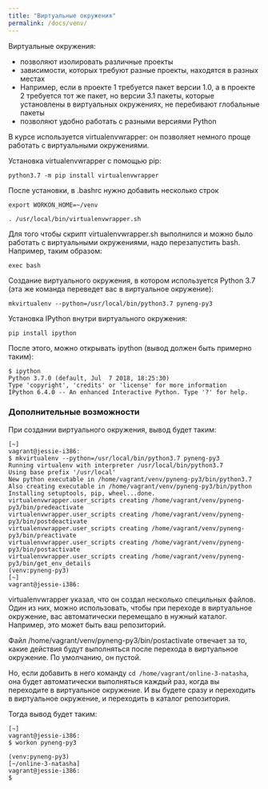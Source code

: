 ```yaml
---
title: "Виртуальные окружения"
permalink: /docs/venv/
---
```



Виртуальные окружения:

* позволяют изолировать различные проекты
* зависимости, которых требуют разные проекты, находятся в разных местах
* Например, если в проекте 1 требуется пакет версии 1.0, а в проекте 2 требуется тот же пакет, но версии 3.1 пакеты, которые установлены в виртуальных окружениях, не перебивают глобальные пакеты
* позволяют удобно работать с разными версиями Python

В курсе используется virtualenvwrapper: он позволяет немного проще работать с виртуальными окружениями.

Установка virtualenvwrapper с помощью pip:
```
python3.7 -m pip install virtualenvwrapper
```

После установки, в .bashrc нужно добавить несколько строк
```
export WORKON_HOME=~/venv

. /usr/local/bin/virtualenvwrapper.sh
```

Для того чтобы скрипт virtualenvwrapper.sh выполнился и можно было работать с виртуальными окружениями, надо перезапустить bash. Например, таким образом:
```
exec bash
```

Создание виртуального окружения, в котором используется Python 3.7 (эта же команда переведет вас в виртуальное окружение):
```
mkvirtualenv --python=/usr/local/bin/python3.7 pyneng-py3
```

Установка IPython внутри виртуального окружения:
```
pip install ipython
```

После этого, можно открывать ipython (вывод должен быть примерно таким):
```
$ ipython
Python 3.7.0 (default, Jul  7 2018, 18:25:30)
Type 'copyright', 'credits' or 'license' for more information
IPython 6.4.0 -- An enhanced Interactive Python. Type '?' for help.

```

### Дополнительные возможности

При создании виртуального окружения, вывод будет таким:
```
[~]
vagrant@jessie-i386:
$ mkvirtualenv --python=/usr/local/bin/python3.7 pyneng-py3
Running virtualenv with interpreter /usr/local/bin/python3.7
Using base prefix '/usr/local'
New python executable in /home/vagrant/venv/pyneng-py3/bin/python3.7
Also creating executable in /home/vagrant/venv/pyneng-py3/bin/python
Installing setuptools, pip, wheel...done.
virtualenvwrapper.user_scripts creating /home/vagrant/venv/pyneng-py3/bin/predeactivate
virtualenvwrapper.user_scripts creating /home/vagrant/venv/pyneng-py3/bin/postdeactivate
virtualenvwrapper.user_scripts creating /home/vagrant/venv/pyneng-py3/bin/preactivate
virtualenvwrapper.user_scripts creating /home/vagrant/venv/pyneng-py3/bin/postactivate
virtualenvwrapper.user_scripts creating /home/vagrant/venv/pyneng-py3/bin/get_env_details
(venv:pyneng-py3)
[~]
vagrant@jessie-i386:

```

virtualenvwrapper указал, что он создал несколько специльных файлов.
Один из них, можно использовать, чтобы при переходе в виртуальное окружение, вас автоматически перемещало в нужный каталог.
Например, это может быть ваш репозиторий.

Файл /home/vagrant/venv/pyneng-py3/bin/postactivate отвечает за то, какие действия будут выполняться после перехода в виртуальное окружение.
По умолчанию, он пустой.

Но, если добавить в него команду ```cd /home/vagrant/online-3-natasha```, она будет автоматически выполняться каждый раз, когда вы переходите в виртуальное окружение.
И вы будете сразу и переходить в виртуальное окружение, и переходить в каталог репозитория.

Тогда вывод будет таким:
```
[~]
vagrant@jessie-i386:
$ workon pyneng-py3

(venv:pyneng-py3)
[~/online-3-natasha]
vagrant@jessie-i386:
$
```

